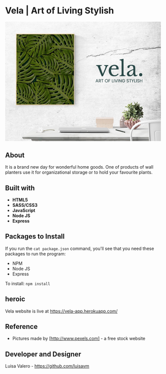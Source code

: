 
# Vela | Art of Living Stylish
![Vela Logo](/public/images/vela_readme.jpg)

## About
It is a brand new day for wonderful home goods. One of products of wall planters use it for organizational storage or to hold your favourite plants.


## Built with
* **HTML5**
* **SASS/CSS3**
* **JavaScript**
* **Node JS**
* **Express**

## Packages to Install 
If you run the `cat package.json` command, you'll see that you need these packages to run the program:

* NPM
* Node JS
* Express

To install: `npm install`

## heroic
Vela website is live at https://vela-app.herokuapp.com/

## Reference
* Pictures made by [http://www.pexels.com] - a free stock website

## Developer and Designer
Luisa Valero - https://github.com/luisavm